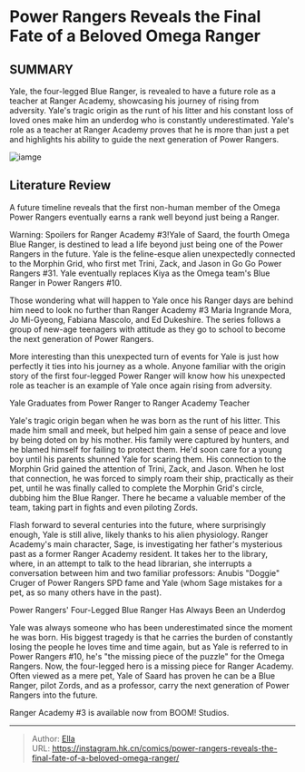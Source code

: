 # Power Rangers Reveals the Final Fate of a Beloved Omega Ranger


## SUMMARY 



  Yale, the four-legged Blue Ranger, is revealed to have a future role as a teacher at Ranger Academy, showcasing his journey of rising from adversity.   Yale&#39;s tragic origin as the runt of his litter and his constant loss of loved ones make him an underdog who is constantly underestimated.   Yale&#39;s role as a teacher at Ranger Academy proves that he is more than just a pet and highlights his ability to guide the next generation of Power Rangers.  

![iamge](https://static1.srcdn.com/wordpress/wp-content/uploads/2023/02/power-rangers-yale.jpg)

## Literature Review

A future timeline reveals that the first non-human member of the Omega Power Rangers eventually earns a rank well beyond just being a Ranger.




Warning: Spoilers for Ranger Academy #3!Yale of Saard, the fourth Omega Blue Ranger, is destined to lead a life beyond just being one of the Power Rangers in the future. Yale is the feline-esque alien unexpectedly connected to the Morphin Grid, who first met Trini, Zack, and Jason in Go Go Power Rangers #31. Yale eventually replaces Kiya as the Omega team&#39;s Blue Ranger in Power Rangers #10.




Those wondering what will happen to Yale once his Ranger days are behind him need to look no further than Ranger Academy #3 Maria Ingrande Mora, Jo Mi-Gyeong, Fabiana Mascolo, and Ed Dukeshire. The series follows a group of new-age teenagers with attitude as they go to school to become the next generation of Power Rangers.



          

More interesting than this unexpected turn of events for Yale is just how perfectly it ties into his journey as a whole. Anyone familiar with the origin story of the first four-legged Power Ranger will know how his unexpected role as teacher is an example of Yale once again rising from adversity.


 Yale Graduates from Power Ranger to Ranger Academy Teacher 
          




Yale&#39;s tragic origin began when he was born as the runt of his litter. This made him small and meek, but helped him gain a sense of peace and love by being doted on by his mother. His family were captured by hunters, and he blamed himself for failing to protect them. He&#39;d soon care for a young boy until his parents shunned Yale for scaring them. His connection to the Morphin Grid gained the attention of Trini, Zack, and Jason. When he lost that connection, he was forced to simply roam their ship, practically as their pet, until he was finally called to complete the Morphin Grid&#39;s circle, dubbing him the Blue Ranger. There he became a valuable member of the team, taking part in fights and even piloting Zords.

Flash forward to several centuries into the future, where surprisingly enough, Yale is still alive, likely thanks to his alien physiology. Ranger Academy&#39;s main character, Sage, is investigating her father&#39;s mysterious past as a former Ranger Academy resident. It takes her to the library, where, in an attempt to talk to the head librarian, she interrupts a conversation between him and two familiar professors: Anubis &#34;Doggie&#34; Cruger of Power Rangers SPD fame and Yale (whom Sage mistakes for a pet, as so many others have in the past).






 Power Rangers&#39; Four-Legged Blue Ranger Has Always Been an Underdog 
          

Yale was always someone who has been underestimated since the moment he was born. His biggest tragedy is that he carries the burden of constantly losing the people he loves time and time again, but as Yale is referred to in Power Rangers #10, he&#39;s &#34;the missing piece of the puzzle&#34; for the Omega Rangers. Now, the four-legged hero is a missing piece for Ranger Academy. Often viewed as a mere pet, Yale of Saard has proven he can be a Blue Ranger, pilot Zords, and as a professor, carry the next generation of Power Rangers into the future.



Ranger Academy #3 is available now from BOOM! Studios.








---

> Author: [Ella](https://instagram.hk.cn/)  
> URL: https://instagram.hk.cn/comics/power-rangers-reveals-the-final-fate-of-a-beloved-omega-ranger/  

